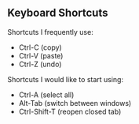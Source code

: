## Keyboard Shortcuts

Shortcuts I frequently use:
- Ctrl-C (copy)
- Ctrl-V (paste)
- Ctrl-Z (undo)

Shortcuts I would like to start using:
- Ctrl-A (select all)
- Alt-Tab (switch between windows)
- Ctrl-Shift-T (reopen closed tab)

